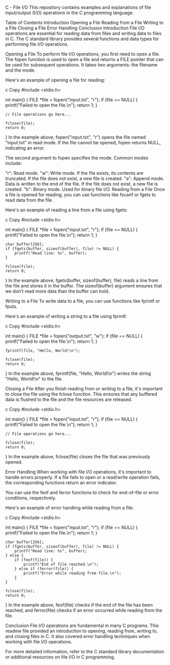 C - File I/O
This repository contains examples and explanations of file input/output (I/O) operations in the C programming language.

Table of Contents
Introduction
Opening a File
Reading from a File
Writing to a File
Closing a File
Error Handling
Conclusion
Introduction
File I/O operations are essential for reading data from files and writing data to files in C. The C standard library provides several functions and data types for performing file I/O operations.

Opening a File
To perform file I/O operations, you first need to open a file. The fopen function is used to open a file and returns a FILE pointer that can be used for subsequent operations. It takes two arguments: the filename and the mode.

Here's an example of opening a file for reading:

c
Copy
#include <stdio.h>

int main() {
    FILE *file = fopen("input.txt", "r");
    if (file == NULL) {
        printf("Failed to open the file.\n");
        return 1;
    }

    // File operations go here...

    fclose(file);
    return 0;
}
In the example above, fopen("input.txt", "r") opens the file named "input.txt" in read mode. If the file cannot be opened, fopen returns NULL, indicating an error.

The second argument to fopen specifies the mode. Common modes include:

"r": Read mode.
"w": Write mode. If the file exists, its contents are truncated. If the file does not exist, a new file is created.
"a": Append mode. Data is written to the end of the file. If the file does not exist, a new file is created.
"b": Binary mode. Used for binary file I/O.
Reading from a File
Once a file is opened for reading, you can use functions like fscanf or fgets to read data from the file.

Here's an example of reading a line from a file using fgets:

c
Copy
#include <stdio.h>

int main() {
    FILE *file = fopen("input.txt", "r");
    if (file == NULL) {
        printf("Failed to open the file.\n");
        return 1;
    }

    char buffer[256];
    if (fgets(buffer, sizeof(buffer), file) != NULL) {
        printf("Read line: %s", buffer);
    }

    fclose(file);
    return 0;
}
In the example above, fgets(buffer, sizeof(buffer), file) reads a line from the file and stores it in the buffer. The sizeof(buffer) argument ensures that we don't read more data than the buffer can hold.

Writing to a File
To write data to a file, you can use functions like fprintf or fputs.

Here's an example of writing a string to a file using fprintf:

c
Copy
#include <stdio.h>

int main() {
    FILE *file = fopen("output.txt", "w");
    if (file == NULL) {
        printf("Failed to open the file.\n");
        return 1;
    }

    fprintf(file, "Hello, World!\n");

    fclose(file);
    return 0;
}
In the example above, fprintf(file, "Hello, World!\n") writes the string "Hello, World!\n" to the file.

Closing a File
After you finish reading from or writing to a file, it's important to close the file using the fclose function. This ensures that any buffered data is flushed to the file and the file resources are released.

c
Copy
#include <stdio.h>

int main() {
    FILE *file = fopen("input.txt", "r");
    if (file == NULL) {
        printf("Failed to open the file.\n");
        return 1;
    }

    // File operations go here...

    fclose(file);
    return 0;
}
In the example above, fclose(file) closes the file that was previously opened.

Error Handling
When working with file I/O operations, it's important to handle errors properly. If a file fails to open or a read/write operation fails, the corresponding functions return an error indicator.

You can use the feof and ferror functions to check for end-of-file or error conditions, respectively.

Here's an example of error handling while reading from a file:

c
Copy
#include <stdio.h>

int main() {
    FILE *file = fopen("input.txt", "r");
    if (file == NULL) {
        printf("Failed to open the file.\n");
        return 1;
    }

    char buffer[256];
    if (fgets(buffer, sizeof(buffer), file) != NULL) {
        printf("Read line: %s", buffer);
    } else {
        if (feof(file)) {
            printf("End of file reached.\n");
        } else if (ferror(file)) {
            printf("Error while reading from file.\n");
        }
    }

    fclose(file);
    return 0;
}
In the example above, feof(file) checks if the end of the file has been reached, and ferror(file) checks if an error occurred while reading from the file.

Conclusion
File I/O operations are fundamental in many C programs. This readme file provided an introduction to opening, reading from, writing to, and closing files in C. It also covered error handling techniques when working with file I/O operations.

For more detailed information, refer to the C standard library documentation or additional resources on file I/O in C programming.

